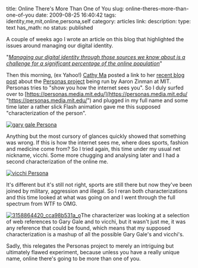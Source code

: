 title: Online There's More Than One of You
slug: online-theres-more-than-one-of-you
date: 2009-08-25 16:40:42
tags: identity,me,mit,online,persona,self
category: articles
link: 
description: 
type: text
has_math: no
status: published

A couple of weeks ago I wrote an article on this blog that highlighted the issues around managing our digital identity.

"[*Managing our digital identity through those sources we know about is a challenge for a significant percentage of the online population*](/2009/08/10/harvesting-your-digital-dandruff-crumbs-and-footprints-for-fun-and-profit/ "/2009/08/10/harvesting-your-digital-dandruff-crumbs-and-footprints-for-fun-and-profit/")"

Then this morning, (ex Yahoo!) [Cathy Ma](https://twitter.com/cathyma "https://twitter.com/cathyma") posted a link to her [recent blog post](https://cathyma.com/2009/08/307/trackback/ "https://cathyma.com/2009/08/307/trackback/") about the [Personas project](https://personas.media.mit.edu/ "https://personas.media.mit.edu/") being run by Aaron Zinman at MIT. Personas tries to "show you how the internet sees you". So I duly surfed over to [https://personas.media.mit.edu/](https://personas.media.mit.edu/ "https://personas.media.mit.edu/") and plugged in my full name and some time later a rather slick Flash animation gave me this supposed "characterization of the person".

<!-- TEASER_END -->


[![gary gale Persona](/wp-content/uploads/2009/08/gary-gale-Persona.jpg "gary gale Persona")](/wp-content/uploads/2009/08/gary-gale-Persona.jpg "/wp-content/uploads/2009/08/gary-gale-Persona.jpg")



Anything but the most cursory of glances quickly showed that something was wrong. If this is how the internet sees me, where does sports, fashion and medicine come from? So I tried again, this time under my usual net nickname, vicchi. Some more chugging and analysing later and I had a second characterization of the online me.

[![vicchi Persona](/wp-content/uploads/2009/08/vicchi-Persona.jpg "vicchi Persona")](/wp-content/uploads/2009/08/vicchi-Persona.jpg "/wp-content/uploads/2009/08/vicchi-Persona.jpg")

It's different but it's still not right, sports are still there but now they've been joined by military, aggression and illegal. So I reran both characterizations and this time looked at what was going on and I went through the full spectrum from WTF to OMG.

[![3158864420_cca98b531a_o](/wp-content/uploads/2009/08/3158864420_cca98b531a_o.jpg "3158864420_cca98b531a_o")](https://www.flickr.com/photos/7855449@N02/3158864420/ "https://www.flickr.com/photos/7855449@N02/3158864420/")The characterizer was looking at a selection of web references to Gary Gale and to vicchi, but it wasn't just me, it was any reference that could be found, which means that my supposed characterization is a mashup of all the possible Gary Gale's and vicchi's.

Sadly, this relegates the Personas project to merely an intriguing but ultimately flawed experiment, because unless you have a really unique name, online there's going to be more than one of you.

